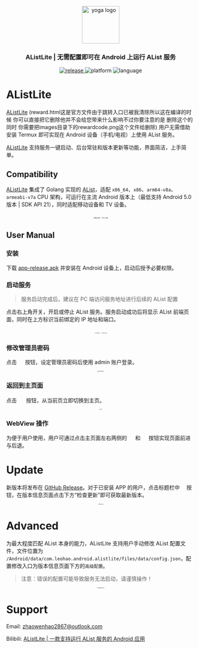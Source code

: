 <p align="center"><a href="https://github.com/LeoHaoVIP/AListLiteAndroid" target="_blank" rel="noopener noreferrer"><img width="100" src="./README/ic_launcher.png" alt="yoga logo"></a></p>
<h3 align="center">AListLite | 无需配置即可在 Android 上运行 AList 服务</h3>
<p align="center">
  <a href="https://github.com/LeoHaoVIP/AListLiteAndroid/releases/latest" target="_blank" rel="noopener noreferrer">
   <img alt="release" src="https://img.shields.io/github/v/release/LeoHaoVIP/AListLiteAndroid">
   </a>
  <img alt="platform" src="https://img.shields.io/badge/platform-android-ff69b4.svg">
 <img alt="language" src="https://img.shields.io/badge/language-java-green.svg">
</p>


# AListLite

[AListLite](https://github.com/LeoHaoVIP/AListLiteAndroid) (reward.html这是官方文件由于跳转入口已被我清除所以这在编译的时候 你可以直接把它删除他并不会给您带来什么影响不过你要注意的是 删除这个的同时 你需要把images目录下的rewardcode.png这个文件给删除) 用户无需借助安装 Termux 即可实现在 Android 设备（手机/电视）上使用 AList 服务。

[AListLite](https://github.com/LeoHaoVIP/AListLiteAndroid) 支持服务一键启动、后台常驻和版本更新等功能，界面简洁，上手简单。

## Compatibility

[AListLite](https://github.com/LeoHaoVIP/AListLiteAndroid) 集成了 Golang 实现的 [AList](https://github.com/alist-org/alist)，适配 `x86_64`、`x86`、`arm64-v8a`、`armeabi-v7a` CPU 架构，可运行在主流 Android 版本上（最低支持 Android 5.0 版本 | SDK API 21），同时适配移动设备和 TV 设备。

<center class="half">
<img src="./README/demo-mobile.jpg" alt="移动设备" style="zoom:25%"/>
<img src="./README/demo-tv.jpg" alt="TV 设备" style="zoom:25%"/>
</center>


## User Manual

### 安装

下载 [app-release.apk](https://github.com/LeoHaoVIP/AListLiteAndroid/releases/latest) 并安装在 Android 设备上，启动后授予必要权限。

### 启动服务

> 服务启动完成后，建议在 PC 端访问服务地址进行后续的 AList 配置

点击右上角开关，开启或停止 AList 服务。服务启动成功后将显示 AList 前端页面，同时在上方标识当前绑定的 IP 地址和端口。

<center class="half">
<img src="./README/main-page-off.jpg" alt="APP 初始页面" style="zoom:15%"/>
<img src="./README/main-page-on.jpg" alt="服务开启页面" style="zoom:15%"/>
</center>


### 修改管理员密码

点击 <img src="./README/admin.png" style="height: 1em;"> 按钮，设定管理员密码后使用 admin 账户登录。

<center class="half">
<img src="./README/password-page.jpg" alt="设定管理员密码" style="zoom:15%"/>
</center>


### 返回到主页面

点击 <img src="./README/homepage.png" style="height: 1.2em;"> 按钮，从当前页立即切换到主页。

<center class="half">
<img src="./README/main-page-on.jpg" alt="主页面" style="zoom:15%"/>
</center>


### WebView 操作

为便于用户使用，用户可通过点击主页面左右两侧的 <img src="./README/go_back.png" style="height: 1em;"> 和 <img src="./README/go_forward.png" style="height: 1em;"> 按钮实现页面前进与后退。

# Update

新版本将发布在 [GitHub Release](https://github.com/LeoHaoVIP/AListLiteAndroid/releases/latest)。对于已安装 APP 的用户，点击标题栏中 <img src="./README/info.png" style="height: 1em;">按钮，在版本信息页面点击下方“检查更新”即可获取最新版本。

<center class="half">
<img src="./README/update-page.jpg" alt="版本信息页面" style="zoom:15%"/>
</center>

# Advanced

为最大程度匹配 AList 本身的能力，AListLite 支持用户手动修改 AList 配置文件，文件位置为 `/Android/data/com.leohao.android.alistlite/files/data/config.json`，配置修改入口为版本信息页面下方的`高级配置`。

> 注意：错误的配置可能导致服务无法启动，请谨慎操作！

<center class="half">
<img src="./README/config-manage.jpg" alt="高级配置管理页面" style="zoom:15%"/>
</center>

# Support

Email: <zhaowenhao2867@outlook.com>

Bilibili: [AListLite | 一款支持运行 AList 服务的 Android 应用](https://www.bilibili.com/video/BV1PA4m1G7Ui)
